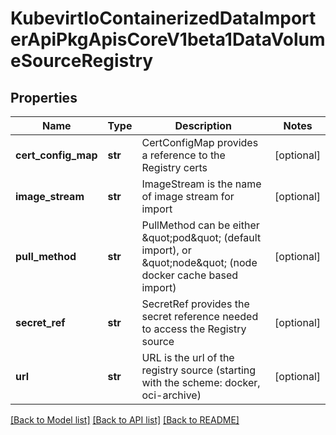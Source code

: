 # KubevirtIoContainerizedDataImporterApiPkgApisCoreV1beta1DataVolumeSourceRegistry

## Properties
Name | Type | Description | Notes
------------ | ------------- | ------------- | -------------
**cert_config_map** | **str** | CertConfigMap provides a reference to the Registry certs | [optional] 
**image_stream** | **str** | ImageStream is the name of image stream for import | [optional] 
**pull_method** | **str** | PullMethod can be either \&quot;pod\&quot; (default import), or \&quot;node\&quot; (node docker cache based import) | [optional] 
**secret_ref** | **str** | SecretRef provides the secret reference needed to access the Registry source | [optional] 
**url** | **str** | URL is the url of the registry source (starting with the scheme: docker, oci-archive) | [optional] 

[[Back to Model list]](../README.md#documentation-for-models) [[Back to API list]](../README.md#documentation-for-api-endpoints) [[Back to README]](../README.md)


